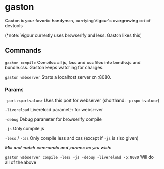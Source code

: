 gaston
======

Gaston is your favorite handyman, carriying Vigour's evergrowing set of devtools.

(*note: Vigour currently uses browserify and less. Gaston likes this)

## Commands

```gaston compile``` Compiles all js, less and css files into bundle.js and bundle.css. Gaston keeps watching for changes.

```gaston webserver``` Starts a localhost server on :8080.

### Params

```-port:<portvalue>``` Uses this port for webserver (shorthand: ```-p:<portvalue>```)

```-livereload``` Livereload parameter for webserver

```-debug``` Debug parameter for browserify compile

```-js``` Only compile js

```-less``` / ```-css``` Only compile less and css (except if ```-js``` is also given)


*Mix and match commands and params as you wish:*

```gaston webserver compile -less -js -debug -livereload -p:8080``` Will do all of the above